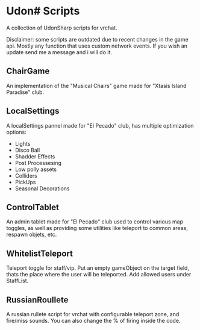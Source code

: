 # Udon# Scripts

A collection of UdonSharp scripts for vrchat.

Disclaimer: some scripts are outdated due to recent changes in the game api. Mostly any function that uses custom network events. If you wish an update send me a message and i will do it.

## ChairGame

An implementation of the "Musical Chairs" game made for "Xtasis Island Paradise" club.

## LocalSettings

A localSettings pannel made for "El Pecado" club, has multiple optimization options:

* Lights
* Disco Ball
* Shadder Effects
* Post Processesing
* Low polly assets
* Colliders
* PickUps
* Seasonal Decorations

## ControlTablet

An admin tablet made for "El Pecado" club used to control various map toggles, as well as providing some utilities like teleport to common areas, respawn objets, etc.

## WhitelistTeleport
Teleport toggle for staff/vip. Put an empty gameObject on the target field, thats the place where the user will be teleported. Add allowed users under StaffList.

## RussianRoullete
A russian rullete script for vrchat with configurable teleport zone, and fire/miss sounds. You can also change the % of firing inside the code.
